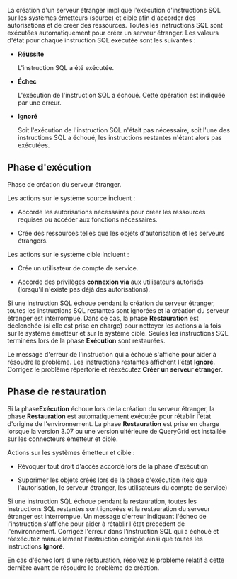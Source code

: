 La création d'un serveur étranger implique l'exécution d'instructions SQL sur les systèmes émetteurs (source) et cible afin d'accorder des autorisations et de créer des ressources. Toutes les instructions SQL sont exécutées automatiquement pour créer un serveur étranger. Les valeurs d'état pour chaque instruction SQL exécutée sont les suivantes :

-   **Réussite**

    L'instruction SQL a été exécutée.

-   **Échec**

    L'exécution de l'instruction SQL a échoué. Cette opération est indiquée par une erreur.

-   **Ignoré**

    Soit l'exécution de l'instruction SQL n'était pas nécessaire, soit l'une des instructions SQL a échoué, les instructions restantes n'étant alors pas exécutées.

Phase d'exécution
-----------------

Phase de création du serveur étranger.

Les actions sur le système source incluent :

-   Accorde les autorisations nécessaires pour créer les ressources requises ou accéder aux fonctions nécessaires.

-   Crée des ressources telles que les objets d'autorisation et les serveurs étrangers.

Les actions sur le système cible incluent :

-   Crée un utilisateur de compte de service.

-   Accorde des privilèges **connexion via** aux utilisateurs autorisés (lorsqu'il n'existe pas déjà des autorisations).

Si une instruction SQL échoue pendant la création du serveur étranger, toutes les instructions SQL restantes sont ignorées et la création du serveur étranger est interrompue. Dans ce cas, la phase **Restauration** est déclenchée (si elle est prise en charge) pour nettoyer les actions à la fois sur le système émetteur et sur le système cible. Seules les instructions SQL terminées lors de la phase **Exécution** sont restaurées.

Le message d'erreur de l'instruction qui a échoué s'affiche pour aider à résoudre le problème. Les instructions restantes affichent l'état **Ignoré**. Corrigez le problème répertorié et réexécutez **Créer un serveur étranger**.

Phase de restauration
---------------------

Si la phase**Exécution** échoue lors de la création du serveur étranger, la phase **Restauration** est automatiquement exécutée pour rétablir l'état d'origine de l'environnement. La phase **Restauration** est prise en charge lorsque la version 3.07 ou une version ultérieure de QueryGrid est installée sur les connecteurs émetteur et cible.

Actions sur les systèmes émetteur et cible :

-   Révoquer tout droit d'accès accordé lors de la phase d'exécution

-   Supprimer les objets créés lors de la phase d'exécution (tels que l'autorisation, le serveur étranger, les utilisateurs du compte de service)

Si une instruction SQL échoue pendant la restauration, toutes les instructions SQL restantes sont ignorées et la restauration du serveur étranger est interrompue. Un message d'erreur indiquant l'échec de l'instruction s'affiche pour aider à rétablir l'état précédent de l'environnement. Corrigez l'erreur dans l'instruction SQL qui a échoué et réexécutez manuellement l'instruction corrigée ainsi que toutes les instructions **Ignoré**.

En cas d'échec lors d'une restauration, résolvez le problème relatif à cette dernière avant de résoudre le problème de création.
